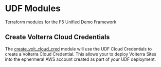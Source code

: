 # UDF Modules

Terraform modules for the F5 Unified Demo Framework

## Create Volterra Cloud Credentials

The [create_volt_cloud_cred](create_volt_cloud_cred) module will use the UDF Cloud Credentials to create a Volterra Cloud Credential. This allows your to deploy Volterra Sites into the ephermeral AWS account created as part of your UDF deployment.

